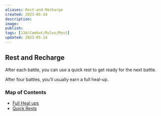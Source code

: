 ```yaml
---
aliases: Rest-and-Recharge
created: 2023-05-14
description: 
image: 
publish: 
tags: [13A/Combat/Rules/Rest]
updated: 2023-05-14
---
```


## Rest and Recharge

After each battle, you can use a quick rest to get ready for the next battle. 

After four battles, you’ll usually earn a full heal-up.

### Map of Contents


- [Full Heal ups](./Full-Heal-ups.md)
- [Quick Rests](./Quick-Rests.md)
